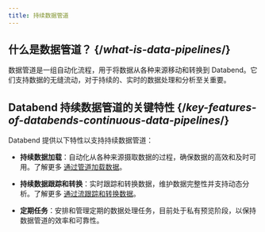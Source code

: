 ```yaml
---
title: 持续数据管道
---
```


## 什么是数据管道？ {/*what-is-data-pipelines*/}

数据管道是一组自动化流程，用于将数据从各种来源移动和转换到 Databend。它们支持数据的无缝流动，对于持续的、实时的数据处理和分析至关重要。

## Databend 持续数据管道的关键特性 {/*key-features-of-databends-continuous-data-pipelines*/}

Databend 提供以下特性以支持持续数据管道：

- **持续数据加载**：自动化从各种来源摄取数据的过程，确保数据的高效和及时可用。了解更多 [通过管道加载数据](./00-pipeline.md)。

- **持续数据跟踪和转换**：实时跟踪和转换数据，维护数据完整性并支持动态分析。了解更多 [通过流跟踪和转换数据](./01-stream.md)。

- **定期任务**：安排和管理定期的数据处理任务，目前处于私有预览阶段，以保持数据管道的效率和可靠性。